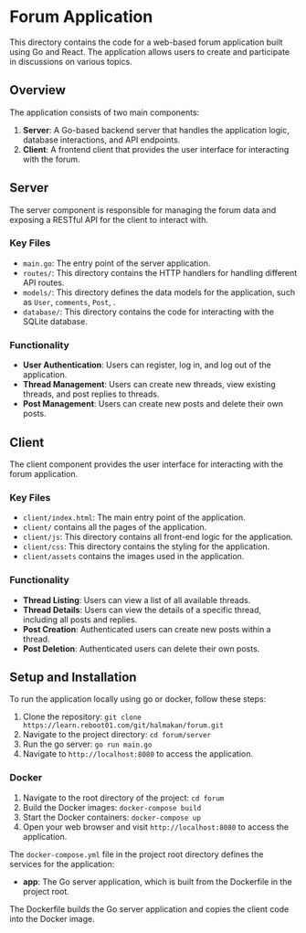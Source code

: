 # Forum Application

This directory contains the code for a web-based forum application built using Go and React. The application allows users to create and participate in discussions on various topics.

## Overview

The application consists of two main components:

1. **Server**: A Go-based backend server that handles the application logic, database interactions, and API endpoints.
2. **Client**: A frontend client that provides the user interface for interacting with the forum.

## Server

The server component is responsible for managing the forum data and exposing a RESTful API for the client to interact with.

### Key Files

- `main.go`: The entry point of the server application.
- `routes/`: This directory contains the HTTP handlers for handling different API routes.
- `models/`: This directory defines the data models for the application, such as `User`, `comments`, `Post`, .
- `database/`: This directory contains the code for interacting with the SQLite database.

### Functionality

- **User Authentication**: Users can register, log in, and log out of the application.
- **Thread Management**: Users can create new threads, view existing threads, and post replies to threads.
- **Post Management**: Users can create new posts and delete their own posts.

## Client

The client component provides the user interface for interacting with the forum application.

### Key Files

- `client/index.html`: The main entry point of the application.
- `client/` contains all the pages of the application.
- `client/js`: This directory contains all front-end logic for the application.
- `client/css`: This directory contains the styling for the application.
- `client/assets` contains the images used in the application.

### Functionality

- **Thread Listing**: Users can view a list of all available threads.
- **Thread Details**: Users can view the details of a specific thread, including all posts and replies.
- **Post Creation**: Authenticated users can create new posts within a thread.
- **Post Deletion**: Authenticated users can delete their own posts.

## Setup and Installation

To run the application locally using go or docker, follow these steps:

1. Clone the repository: `git clone https://learn.reboot01.com/git/halmakan/forum.git`
2. Navigate to the project directory: `cd forum/server`
3. Run the go server: `go run main.go`
4. Navigate to `http://localhost:8080` to access the application.

### Docker
1. Navigate to the root directory of the project: `cd forum`
2. Build the Docker images: `docker-compose build`
3. Start the Docker containers: `docker-compose up`
4. Open your web browser and visit `http://localhost:8080` to access the application.

The `docker-compose.yml` file in the project root directory defines the services for the application:

- **app**: The Go server application, which is built from the Dockerfile in the project root.

The Dockerfile builds the Go server application and copies the client code into the Docker image.

